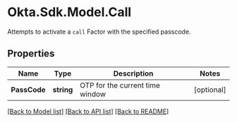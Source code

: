 # Okta.Sdk.Model.Call
Attempts to activate a `call` Factor with the specified passcode.

## Properties

Name | Type | Description | Notes
------------ | ------------- | ------------- | -------------
**PassCode** | **string** | OTP for the current time window | [optional] 

[[Back to Model list]](../README.md#documentation-for-models) [[Back to API list]](../README.md#documentation-for-api-endpoints) [[Back to README]](../README.md)

